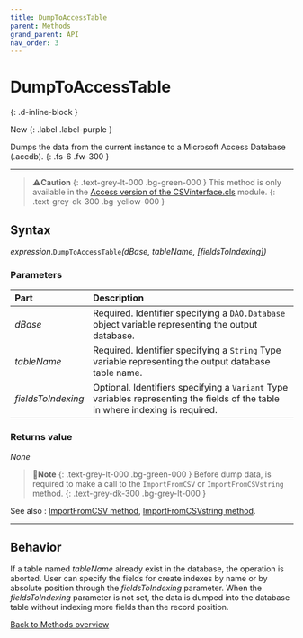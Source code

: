 ```yaml
---
title: DumpToAccessTable
parent: Methods
grand_parent: API
nav_order: 3
---
```


# DumpToAccessTable
{: .d-inline-block }

New
{: .label .label-purple }

Dumps the data from the current instance to a Microsoft Access Database (.accdb).
{: .fs-6 .fw-300 }

---

>⚠️**Caution**
>{: .text-grey-lt-000 .bg-green-000 }
>This method is only available in the [Access version of the CSVinterface.cls](https://github.com/ws-garcia/VBA-CSV-interface/raw/master/src/Access_version.zip) module.
{: .text-grey-dk-300 .bg-yellow-000 }

## Syntax

*expression*.`DumpToAccessTable`*(dBase, tableName, \[fieldsToIndexing\])*

### Parameters

<table>
<thead>
<tr>
<th style="text-align: left;">Part</th>
<th style="text-align: left;">Description</th>
</tr>
</thead>
<tbody>
<tr>
<td style="text-align: left;"><em>dBase</em></td>
<td style="text-align: left;">Required. Identifier specifying a <code>DAO.Database</code> object variable representing the output database.</td>
</tr>
<tr>
<td style="text-align: left;"><em>tableName</em></td>
<td style="text-align: left;">Required. Identifier specifying a <code>String</code> Type variable representing the output database table name.</td>
</tr>
<tr>
<td style="text-align: left;"><em>fieldsToIndexing</em></td>
<td style="text-align: left;">Optional. Identifiers specifying a <code>Variant</code> Type variables representing the fields of the table in where indexing is required.</td>
</tr>
</tbody>
</table>

### Returns value

_None_

>📝**Note**
>{: .text-grey-lt-000 .bg-green-000 }
>Before dump data, is required to make a call to the `ImportFromCSV` or `ImportFromCSVstring` method.
{: .text-grey-dk-300 .bg-grey-lt-000 }

See also
: [ImportFromCSV method](https://ws-garcia.github.io/VBA-CSV-interface/api/methods/importfromcsv.html), [ImportFromCSVstring method](https://ws-garcia.github.io/VBA-CSV-interface/api/methods/importfromcsvstring.html).

---

## Behavior

If a table named *tableName* already exist in the database, the operation is aborted. User can specify the fields for create indexes by name or by absolute position through the *fieldsToIndexing* parameter. When the *fieldsToIndexing* parameter is not set, the data is dumped into the database table without indexing more fields than the record position.

[Back to Methods overview](https://ws-garcia.github.io/VBA-CSV-interface/api/methods/)
